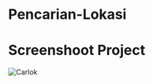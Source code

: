 # Pencarian-Lokasi

# Screenshoot Project
![Carlok](https://user-images.githubusercontent.com/34671027/162408033-311cd6d1-f805-4389-a195-463f89c04e4b.jpg)
